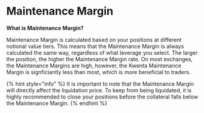 # Maintenance Margin

**What is Maintenance Margin?**

Maintenance Margin is calculated based on your positions at different notional value tiers. This means that the Maintenance Margin is always calculated the same way, regardless of what leverage you select. The larger the position, the higher the Maintenance Margin rate. On most exchanges, the Maintenance Margins are high, however, the Kwenta Maintenance Margin is signficiantly less than most, which is more beneficial to traders.

{% hint style="info" %}
It is important to note that the Maintenance Margin will directly affect the liquidation price. To keep from being liquidated, it is highly recommended to close your positions before the collateral falls below the Maintenance Margin.
{% endhint %}
